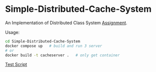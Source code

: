 # Simple-Distributed-Cache-System
An Implementation of Distributed Class System [Assignment](https://uestc.feishu.cn/docx/C7ajdHwq9oppWXxhyelcLVvHngc).

Usage:

```bash
cd Simple-Distributed-Cache-System
docker compose up	# build and run 3 server
# or
docker build -t cacheserver .   # only get container
```

[Test Script](https://github.com/ruini-classes/sdcs-testsuit)
